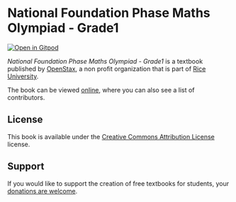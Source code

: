 # National Foundation Phase Maths Olympiad - Grade1

[![Open in Gitpod](https://gitpod.io/button/open-in-gitpod.svg)](https://gitpod.io/from-referrer/)

_National Foundation Phase Maths Olympiad - Grade1_ is a textbook published by [OpenStax](https://openstax.org/), a non profit organization that is part of [Rice University](https://www.rice.edu/).

The book can be viewed [online](https://github.com/cnx-user-books/cnxbook-national-foundation-phase-maths-olympiad-grade1/releases/latest), where you can also see a list of contributors.

## License
This book is available under the [Creative Commons Attribution License](./LICENSE) license.

## Support
If you would like to support the creation of free textbooks for students, your [donations are welcome](https://riceconnect.rice.edu/donation/support-openstax-banner).
